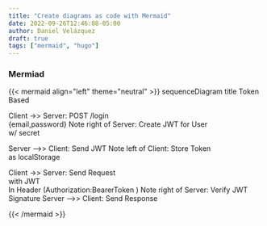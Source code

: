 ```yaml
---
title: "Create diagrams as code with Mermaid"
date: 2022-09-26T12:46:08-05:00
author: Daniel Velázquez
draft: true
tags: ["mermaid", "hugo"]
---
```


### Mermiad

{{< mermaid align="left" theme="neutral" >}}
sequenceDiagram
title Token Based

Client ->> Server: POST /login <br> {email,password}
Note right of Server: Create JWT for User <br> w/ secret

Server -->> Client: Send JWT
Note left of Client: Store Token <br> as localStorage

Client ->> Server: Send Request <br> with JWT <br> In Header (Authorization:BearerToken )
Note right of Server: Verify JWT Signature
Server -->> Client: Send Response

{{< /mermaid >}}
